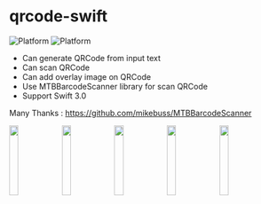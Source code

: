 # qrcode-swift
![Platform](https://img.shields.io/badge/platform-ios-lightgrey.svg?style=flat)
![Platform](https://img.shields.io/badge/language-swift%203.0-brightgreen.svg?style=flat)
- Can generate QRCode from input text
- Can scan QRCode
- Can add overlay image on QRCode
- Use MTBBarcodeScanner library for scan QRCode
- Support Swift 3.0

Many Thanks : https://github.com/mikebuss/MTBBarcodeScanner

<img src="https://lh3.googleusercontent.com/ODOlzXezrsH7Vh9AUDE6CXDsjEmFzSNLHqj8Y8AVMtG5p8W4L7qSBGbGuIKcMEjKAcLZlqx3JsAkRPTfDZa6EEPfUrgV7nNYIYPsDhdWgdpw3FUctxkqPeJffQD9IpRCd9f2rY8qXf1DXgd7J8sDTvcB8Opt7MXGDV8j92aRwHaBNhji1-hfTQM3DAyuF__w5MU2AD4heNt0p4pcKUkjQDw-yGBnTEbizdjrREX_ozXGUWXLqZiqXzXZmmPaZWV5JhMp30TxiwR2HMhYnExy2BPGgPMlJZk7oGoCQJYMMG3jSR4BaeiulmiK6dAZVwhRGR295D5frP-7fTlWzL7UofjVcTu2k2mOvutx2pT8v1UK5Rn5gPPtFPOIeY7D1GO7rhw4554rYSf_g_QGgSJOYXput6zKBHg_wKvQ_3c5rTBR8ltoj-ZS6o6SV1uMEZMjoYxcVp5USCsg9yIh5YbdgbMrjlUoAnYBdbrJjpecNy6iabF-MNbFa0kyIon7nTl6ZhtzcuGRF3scNfFjGZ7AFNEd1IaOxfRuqx-DhBa6mLcW5MX1YK0CTJhWl56_08PuqlT9uJ6zfcYyexv2cKTqkvrb21KHY5G6Ds3hKoSDeo1qbSse=w403-h716-no" width="18%"></img> 
<img src="https://lh3.googleusercontent.com/f1Z4Ywj3_3ZOluYFeYwYa04Ll4cUX4_uOdJpHZ08RRNhIvTah8dNN-WWjdVdQ-Gfl2nPqelzStKlSk9qXQiuFFxWMHLbfXNhGES-Sspt5lE1kUvg535OvNvSHv8Cmssw_51sBjRN5skIPWZC5xW3EEEaoMO3miM-S4MUppGi2CTF5HAAe6g24fbLucG_6WbCIAP8UtBgwcxraZsn7TWxlSpOwyVDLDm99qCPkTzYQ7euK4272czNwRz-R-Vc-eVdziMJ-osgj4HzOUeezgUxgnKt4bKj3Nx065PbLCSXfuxefdK3nF3O_vKTUjtnH2lCKPmIH6sMxJzQM-HDrE9fjDMi38E7SuhLtfvuqfJEqQyRBjXEX_LqYqHlxWz94gBFEchHYDw22A53BzkQczQZHI-ttqiHOiv4b61SLwBAuuggOnqwf-Z0f3NTBQqweigeut1VHhyntaE7CI53MmNE6rHFJ0PdLQU4gS2CxXsHUBU4Y_TymtdhYwFmvap3ROWc19wyRRaG70jxYf2J7N8os5KX5duHhyaQkNVY3w0ACIQdi4U0aFHTllP7rG6sX7W5fffLksyWEnTbMooJ-fJVSIPd062ed81S_RY-OGRjePKQnkui=w403-h716-no" width="18%"></img> 
<img src="https://lh3.googleusercontent.com/btCYf8DN7UVWpMgoK4hyCnzbrOfMHd0KOj2uOYpSZWl2MfirKzLoZ3gRhcpqCE0z9KaQpWJB4y1RSklOQmVPvUayHSgKKDYEfKlqSZk3o_TJ8ZrlA2Bu261UkkVdPPdeu95yQwBC7DTPwV_1U-8vDaCPttDxh_4EIPfC5hkHPKFspGqfMgKCzWVCQDwHRoHKEPMKutjPgiFM_p5ZCGS8AwJxEhhvYaSf8TVyQ1MHbUHNl36MH_603p2W9W-2xZxehjQBoZCJVNt8bNpmvbDv70wtUb4447u3iUhjCkZSF_vobVH5y07o5-UG8fsYaj5GSQxnGKbZteggDlbl_MyIgcDbou8fdhf84QdrQ3oEb87uwVeRBxKmSJYjbm7a9qkbyDigLzLdcBj_xUb9zq9wAw2s8Rgr1peCoL1rUKCqkm2Y4M7b4J2QhHNjjwn6esEPfgIyE4KkeUVMnBvSsc-JaCAgSPMAQELC1S1PjBX2-qaskGHRTtklT3M6_Oa3BNWAYVqap_nBjgA0hUAk2Uq60i5BiGIgdar3CylEtcqbXK1hHHJxrFFMAeO6rk8nwDWTFc35Sf7W7Fgb3zgzerUyknFSy4A2aQcadIILwP94XNFExQHg=w403-h716-no" width="18%"></img> 
<img src="https://lh3.googleusercontent.com/U67vtppT4n6UY_BAj3dGYd0i8D-zlmZt817phwIaxpAp_gWO2zGW9pStCDjYM1PLYSE-xYmZbgM48raytFo4TwpgQcsxAPFVS4LXGNw84AxhD1OmcwWO-EWtoMOEjH0Jf9OsiIog4P5zB19LPkv8_hwtui1mKDN5RnCHLCIhMHNO2GuSE0pdNOH-JdOOQxqwmpmgoexN6cg8MsvodPjhX-a7XhsYfIyUeRfzn4cbMSMzNOdaI9OOvUMULYgx-9IXoka3q-8QCenAJJAFdFLuganu4HnJhDCM2l3vEoUoWYovAEQm1V6FvN4n713XmjQXRv8eRxy1qA8tl6LzMR5ASeDwbxXPAxmtPnLshPdYHX0i5dDEArFWHZRnIg3jZcjYKzvPgITDQIAzoBdNN0VWIJQiLijdaxRyIPRAQIOuXWzn_JxnwQWmYJHqZE2zv-LAqAmIVfEuLK4WjcHd0yhrIltjfAtJqqXN_6xBKCt48tVjEAlB2H4imkWfZkUVeC2UeFUAzaKTFiTgihrgJ9v9TEacIzmZkZMqtNzh1U87tXfOhbu3koK7eyVOokTs70azSCEJbK1lWI1qQYpwkUkUwtvV5hXTHsfWYiPrrcb-a7C0YEci=w403-h716-no" width="18%"></img> <img src="https://lh3.googleusercontent.com/7kx8bUFm-XjTjywMce2PYOMPLdqeBJiE8F6yYYAkeGTr-3kNQ1cO_J3HetlEdc7Hi_x4nZDWE1x0TWHep7A9xl54t3nrWNsHfmQq0Lkefg2wIhSrl8FHq56ziY7r2nrpqTi65THjdnuTkWbDlLFmxJGQw8P1zOfr0a2crtY3oyBztZTohaBz7j_OvQ3d4qlDSA92vodw19YD4WaDBcHtDb4DF0j5JXP-1epzzRDsUu8J2fOr83lgo16sE6PYL_dGdqPFS4O87lqXXyQJ0qGfGjDUX4QIV33jelGwFqSbu7ui5NC4trveaW1rofXmvc1J-dV2sJolg4VkKZPAEdLHdikUWVWuFCd5PVzgwEPeL4iozqS3PzfXqxYlt48X4AmFMq2JhQnePIxj4wMWKWlr9n8B2_4nAuJDSWfJPwcLlkmEh7qA7Lg9zdeIxhB_ocC0CsrXS-ObLaBYpvVKgOGh7589a_7Q4n8-kM7W0oAxSQEH0zMqX4tC_cL2B1R55TGcZpemxOksFgnia_nhTiK4iMuG1J1Vqr9QlYIBE7Uija-_rJLsr0NhKU71qGXB7-Bt27cBUpMTg5Bha7j4R_3MSjh4zg1POlFmFQSMgysltyE7FK_-=w403-h716-no" width="18%"></img>
